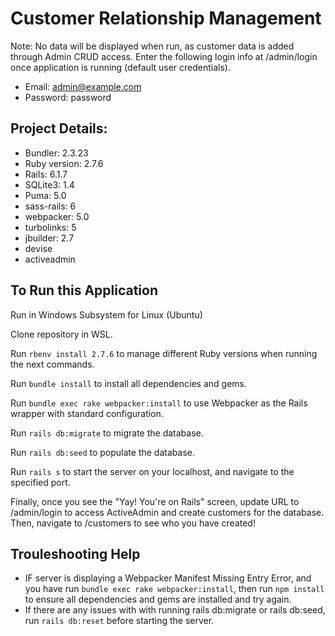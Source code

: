 # Customer Relationship Management

Note: No data will be displayed when run, as customer data is added through Admin CRUD access. Enter the following login info at /admin/login once application is running (default user credentials).
* Email: admin@example.com
* Password: password

## Project Details:

* Bundler: 2.3.23
* Ruby version: 2.7.6
* Rails: 6.1.7
* SQLite3: 1.4
* Puma: 5.0
* sass-rails: 6
* webpacker: 5.0
* turbolinks: 5
* jbuilder: 2.7
* devise
* activeadmin

## To Run this Application

Run in Windows Subsystem for Linux (Ubuntu) 

Clone repository in WSL.

Run `rbenv install 2.7.6` to manage different Ruby versions when running the next commands.

Run `bundle install` to install all dependencies and gems.

Run `bundle exec rake webpacker:install` to use Webpacker as the Rails wrapper with standard configuration.

Run `rails db:migrate` to migrate the database.

Run `rails db:seed` to populate the database.

Run `rails s` to start the server on your localhost, and navigate to the specified port.

Finally, once you see the "Yay! You're on Rails" screen, update URL to /admin/login to access ActiveAdmin and create customers for the database. Then, navigate to /customers to see who you have created!

## Trouleshooting Help

* IF server is displaying a Webpacker Manifest Missing Entry Error, and you have run `bundle exec rake webpacker:install`, then run `npm install` to ensure all dependencies and gems are installed and try again.
* If there are any issues with with running rails db:migrate or rails db:seed, run `rails db:reset` before starting the server.
